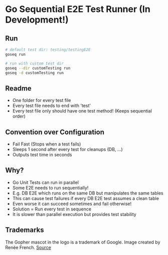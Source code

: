 # Go Sequential E2E Test Runner (In Development!)

## Run
```sh
# default test dir: testing/testingE2E
goseq run

# run with custom test dir
goseq --dir customTesting run
goseq -d customTesting run
```

## Readme
- One folder for every test file
- Every test file needs to end with 'test'
- Every test file only should have one test method! (Keeps sequential order)

## Convention over Configuration
- Fail Fast (Stops when a test fails)
- Sleeps 1 second after every test for cleanups (DB, ...)
- Outputs test time in seconds

## Why?
- Go Unit Tests can run in parallel
- Some E2E needs to run sequentially!
- E.g. DB E2E which runs on the same DB but manipulates the same tables
- This can cause test failures if every DB E2E test assumes a clean table
- Even worse it can succeed sometimes and fail otherwise!
- Solution = Run every test in sequence
- It is slower than parallel execution but provides test stability

## Trademarks
The Gopher mascot in the logo is a trademark of Google. Image created by Renée French. [Source](https://golang.org/doc/gopher/)